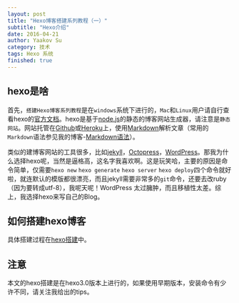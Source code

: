 ```yaml
---
layout: post
title: "Hexo博客搭建系列教程（一）"
subtitle: "Hexo介绍"
date: 2016-04-21
author: Yaakov Su
category: 技术
tags: Hexo 系统 
finished: true
---
```




## hexo是啥
首先，`搭建Hexo博客系列教程`是在`windows`系统下进行的，`Mac`和`Linux`用户请自行查看hexo的[官方文档](https://hexo.io/zh-cn/docs/)。hexo是基于[node.js](https://nodejs.org/en/)的静态的博客网站生成器，请注意是`静态网站`。网站托管在[Github](https://github.com/)或[Heroku](https://www.heroku.com/)上，使用[Markdown](http://daringfireball.net/projects/markdown/)解析文章（常用的`Markdown`语法参见我的博客-[Markdown语法](http://yaakovary.com/%E7%BC%96%E7%A8%8B/markdown.html)）。



类似的建博客网站的工具很多，比如[jekyll](http://jekyll.bootcss.com/)，[Octopress](http://octopress.org/)，[WordPress](https://cn.wordpress.org/)。那我为什么选择hexo呢，当然是逼格高，这名字我喜欢啊。这是玩笑哈，主要的原因是命令简单，仅需要`hexo new` `hexo generate`  `hexo server` `hexo deploy`四个命令就好啦，就连默认的模版都很漂亮，而且jekyll需要非常多的`git`命令，还要去改ruby（因为要转成utf-8），我呢天呢！WordPress 太过臃肿，而且移植性太差。综上，我选择hexo来写自己的Blog。

## 如何搭建hexo博客

具体搭建过程在[hexo搭建](http://yaakovary.com/%E6%8A%80%E6%9C%AF/hexocreate.html)中。



## 注意

本文的hexo搭建是在hexo3.0版本上进行的，如果使用早期版本，安装命令有少许不同，请关注我给出的tips。


